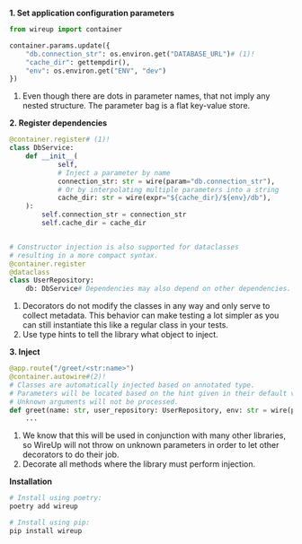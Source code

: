 **1. Set application configuration parameters**

```python 
from wireup import container

container.params.update({
    "db.connection_str": os.environ.get("DATABASE_URL")# (1)!
    "cache_dir": gettempdir(),
    "env": os.environ.get("ENV", "dev")
})
```

1. Even though there are dots in parameter names, that not imply any nested structure. The parameter bag is a
   flat key-value store.

**2. Register dependencies**

```python
@container.register# (1)!
class DbService:
    def __init__(
            self,
            # Inject a parameter by name
            connection_str: str = wire(param="db.connection_str"),
            # Or by interpolating multiple parameters into a string
            cache_dir: str = wire(expr="${cache_dir}/${env}/db"),
    ):
        self.connection_str = connection_str
        self.cache_dir = cache_dir


# Constructor injection is also supported for dataclasses
# resulting in a more compact syntax.
@container.register
@dataclass
class UserRepository:
    db: DbService# Dependencies may also depend on other dependencies. (2)!
```

1. Decorators do not modify the classes in any way and only serve to collect metadata. This behavior can make
   testing a lot simpler as you can still instantiate this like a regular class in your tests.
2. Use type hints to tell the library what object to inject.

**3. Inject**

```python
@app.route("/greet/<str:name>")
@container.autowire#(2)!
# Classes are automatically injected based on annotated type. 
# Parameters will be located based on the hint given in their default value.
# Unknown arguments will not be processed.
def greet(name: str, user_repository: UserRepository, env: str = wire(param="env")):# (1)!
    ...
```

1. We know that this will be used in conjunction with many other libraries, so WireUp will not throw on unknown
   parameters in order to let other decorators to do their job.
2. Decorate all methods where the library must perform injection. 

**Installation**

```bash
# Install using poetry:
poetry add wireup

# Install using pip:
pip install wireup
```
